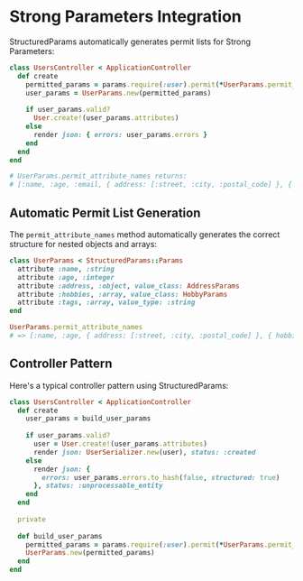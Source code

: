 # Strong Parameters Integration

StructuredParams automatically generates permit lists for Strong Parameters:

```ruby
class UsersController < ApplicationController
  def create
    permitted_params = params.require(:user).permit(*UserParams.permit_attribute_names)
    user_params = UserParams.new(permitted_params)
    
    if user_params.valid?
      User.create!(user_params.attributes)
    else
      render json: { errors: user_params.errors }
    end
  end
end

# UserParams.permit_attribute_names returns:
# [:name, :age, :email, { address: [:street, :city, :postal_code] }, { hobbies: [:name, :level] }]
```

## Automatic Permit List Generation

The `permit_attribute_names` method automatically generates the correct structure for nested objects and arrays:

```ruby
class UserParams < StructuredParams::Params
  attribute :name, :string
  attribute :age, :integer
  attribute :address, :object, value_class: AddressParams
  attribute :hobbies, :array, value_class: HobbyParams
  attribute :tags, :array, value_type: :string
end

UserParams.permit_attribute_names
# => [:name, :age, { address: [:street, :city, :postal_code] }, { hobbies: [:name, :level] }, { tags: [] }]
```

## Controller Pattern

Here's a typical controller pattern using StructuredParams:

```ruby
class UsersController < ApplicationController
  def create
    user_params = build_user_params
    
    if user_params.valid?
      user = User.create!(user_params.attributes)
      render json: UserSerializer.new(user), status: :created
    else
      render json: { 
        errors: user_params.errors.to_hash(false, structured: true) 
      }, status: :unprocessable_entity
    end
  end
  
  private
  
  def build_user_params
    permitted_params = params.require(:user).permit(*UserParams.permit_attribute_names)
    UserParams.new(permitted_params)
  end
end
```
